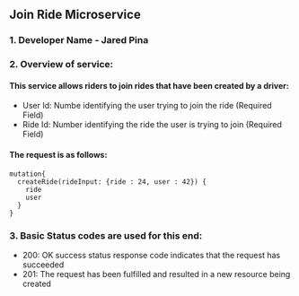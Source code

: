 ## Join Ride Microservice

### 1. Developer Name - Jared Pina

### 2. Overview of service:
#### This service allows riders to join rides that have been created by a driver:

* User Id: Numbe identifying the user trying to join the ride (Required Field)
* Ride Id: Number identifying the ride the user is trying to join (Required Field)

#### The request is as follows:

```
mutation{
  createRide(rideInput: {ride : 24, user : 42}) {
    ride
    user
  }
}
```


### 3. Basic Status codes are used for this end:

* 200: OK success status response code indicates that the request has succeeded
* 201: The request has been fulfilled and resulted in a new resource being created